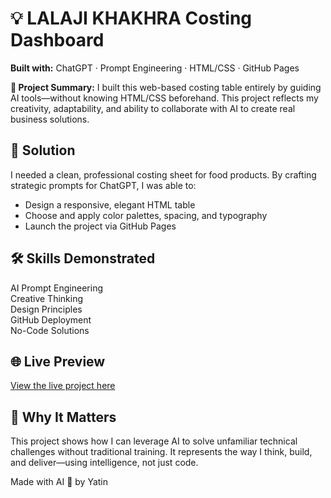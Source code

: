 <!DOCTYPE html>
<html lang="en">
<head>
  <meta charset="UTF-8" />
  <meta name="viewport" content="width=device-width, initial-scale=1.0"/>

  <link href="https://fonts.googleapis.com/css2?family=Inter:wght@400;600&display=swap" rel="stylesheet">

    
</head>
<body>

<div class="container">
  <h1>💡 LALAJI KHAKHRA Costing Dashboard</h1>
  <p><strong>Built with:</strong> ChatGPT · Prompt Engineering · HTML/CSS · GitHub Pages</p>

  <div class="highlight">
    <p><strong>🧠 Project Summary:</strong> I built this web-based costing table entirely by guiding AI tools—without knowing HTML/CSS beforehand. This project reflects my creativity, adaptability, and ability to collaborate with AI to create real business solutions.</p>
  </div>

  <h2>🚀 Solution</h2>
  <p>I needed a clean, professional costing sheet for food products. By crafting strategic prompts for ChatGPT, I was able to:</p>
  <ul>
    <li>Design a responsive, elegant HTML table</li>
    <li>Choose and apply color palettes, spacing, and typography</li>
    <li>Launch the project via GitHub Pages</li>
  </ul>

  <h2>🛠 Skills Demonstrated</h2>
  <div class="skills">
    <div class="tag">AI Prompt Engineering</div>
    <div class="tag">Creative Thinking</div>
    <div class="tag">Design Principles</div>
    <div class="tag">GitHub Deployment</div>
    <div class="tag">No-Code Solutions</div>
  </div>

  <h2>🌐 Live Preview</h2>
  <p><a href="https://yatin345.github.io/khakhra-costing/" class="link" target="_blank">View the live project here</a></p>

  <h2>📌 Why It Matters</h2>
  <p>This project shows how I can leverage AI to solve unfamiliar technical challenges without traditional training. It represents the way I think, build, and deliver—using intelligence, not just code.</p>

  <footer>
    Made with AI 💙 by Yatin
  </footer>
</div>

</body>
</html>
